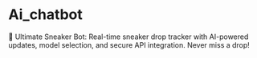 # Ai_chatbot
🚀 Ultimate Sneaker Bot: Real-time sneaker drop tracker with AI-powered updates, model selection, and secure API integration. Never miss a drop!
